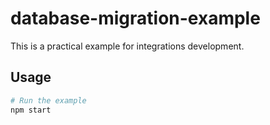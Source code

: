 # database-migration-example

This is a practical example for integrations development.

## Usage

```bash
# Run the example
npm start
```
